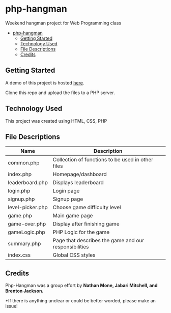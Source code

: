 # php-hangman

Weekend hangman project for Web Programming class

- [php-hangman](#php-hangman)
  - [Getting Started](#getting-started)
  - [Technology Used](#technology-used)
  - [File Descriptions](#file-descriptions)
  - [Credits](#credits)

## Getting Started

A demo of this project is hosted [here](http://codd.cs.gsu.edu/~bjackson66/pw/project1/index.php).

Clone this repo and upload the files to a PHP server.

## Technology Used

This project was created using HTML, CSS, PHP

## File Descriptions

| Name             | Description                                           |
| ---------------- | ----------------------------------------------------- |
| common.php       | Collection of functions to be used in other files     |
| index.php        | Homepage/dashboard                                    |
| leaderboard.php  | Displays leaderboard                                  |
| login.php        | Login page                                            |
| signup.php       | Signup page                                           |
| level-picker.php | Choose game difficulty level                          |
| game.php         | Main game page                                        |
| game-over.php    | Display after finishing game                          |
| gameLogic.php    | PHP Logic for the game                                |
| summary.php      | Page that describes the game and our responsibilities |
| index.css        | Global CSS styles                                     |

## Credits

Php-Hangman was a group effort by **Nathan Mone, Jabari Mitchell, and Brenton Jackson.**

\*If there is anything unclear or could be better worded, please make an issue!
